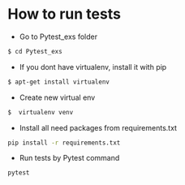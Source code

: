 # How to run tests

- Go to Pytest_exs folder
```sh
$ cd Pytest_exs
```
- If you dont have virtualenv, install it with pip
```sh
$ apt-get install virtualenv
```
- Create new virtual env
```sh
$  virtualenv venv
```
- Install all need packages from requirements.txt
```sh
pip install -r requirements.txt
```
- Run tests by Pytest command
```sh
pytest
```
